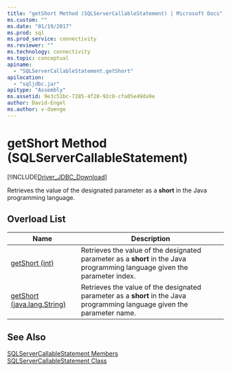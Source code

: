 ```yaml
---
title: "getShort Method (SQLServerCallableStatement) | Microsoft Docs"
ms.custom: ""
ms.date: "01/19/2017"
ms.prod: sql
ms.prod_service: connectivity
ms.reviewer: ""
ms.technology: connectivity
ms.topic: conceptual
apiname: 
  - "SQLServerCallableStatement.getShort"
apilocation: 
  - "sqljdbc.jar"
apitype: "Assembly"
ms.assetid: 9e3c51bc-7285-4f28-92c8-cfa05e49da9e
author: David-Engel
ms.author: v-daenge
---
```

# getShort Method (SQLServerCallableStatement)
[!INCLUDE[Driver_JDBC_Download](../../../includes/driver_jdbc_download.md)]

  Retrieves the value of the designated parameter as a **short** in the Java programming language.  
  
## Overload List  
  
|Name|Description|  
|----------|-----------------|  
|[getShort (int)](../../../connect/jdbc/reference/getshort-method-int.md)|Retrieves the value of the designated parameter as a **short** in the Java programming language given the parameter index.|  
|[getShort (java.lang.String)](../../../connect/jdbc/reference/getshort-method-java-lang-string.md)|Retrieves the value of the designated parameter as a **short** in the Java programming language given the parameter name.|  
  
## See Also  
 [SQLServerCallableStatement Members](../../../connect/jdbc/reference/sqlservercallablestatement-members.md)   
 [SQLServerCallableStatement Class](../../../connect/jdbc/reference/sqlservercallablestatement-class.md)  
  
  
